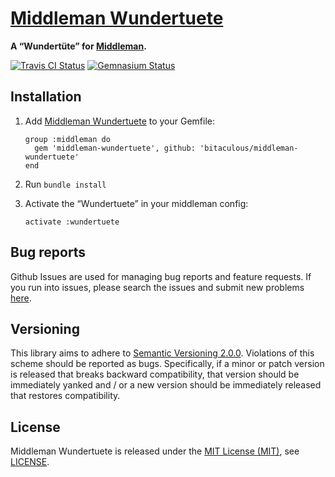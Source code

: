 [Middleman Wundertuete]
=======================

**A “Wundertüte” for [Middleman].**

[![Travis CI Status][Travis CI Status]][Travis CI]
[![Gemnasium Status][Gemnasium Status]][Gemnasium]

Installation
------------

1. Add [Middleman Wundertuete] to your Gemfile:

    ```
    group :middleman do
      gem 'middleman-wundertuete', github: 'bitaculous/middleman-wundertuete'
    end
    ```

2. Run `bundle install`

3. Activate the “Wundertuete” in your middleman config:

    ```
    activate :wundertuete
    ```

Bug reports
-----------

Github Issues are used for managing bug reports and feature requests. If you run into issues, please search the issues
and submit new problems [here].

Versioning
----------

This library aims to adhere to [Semantic Versioning 2.0.0]. Violations of this scheme should be reported as bugs.
Specifically, if a minor or patch version is released that breaks backward compatibility, that version should be
immediately yanked and / or a new version should be immediately released that restores compatibility.

License
-------

Middleman Wundertuete is released under the [MIT License (MIT)], see [LICENSE].

[Gemnasium Status]: http://img.shields.io/gemnasium/bitaculous/middleman-wundertuete.svg?style=flat "Gemnasium Status"
[Gemnasium]: https://gemnasium.com/bitaculous/middleman-wundertuete "Middleman Wundertuete at Gemnasium"
[here]: https://github.com/bitaculous/middleman-wundertuete/issues "Github Issues"
[LICENSE]: https://raw.githubusercontent.com/bitaculous/middleman-wundertuete/master/LICENSE "License"
[Middleman Wundertuete]: http://bitaculous.github.io/middleman-wundertuete "A “Wundertüte” for Middleman."
[Middleman]: http://middlemanapp.com "Hand-crafted frontend development"
[MIT License (MIT)]: http://opensource.org/licenses/MIT "The MIT License (MIT)"
[Semantic Versioning 2.0.0]: http://semver.org "Semantic Versioning 2.0.0"
[Travis CI Status]: http://img.shields.io/travis/bitaculous/middleman-wundertuete.svg?style=flat "Travis CI Status"
[Travis CI]: https://travis-ci.org/bitaculous/middleman-wundertuete "Middleman Wundertuete at Travis CI"